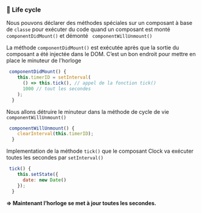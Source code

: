 <!-- TODO: useEffect() example -->

### 🔵 Life cycle

Nous pouvons déclarer des méthodes spéciales sur un composant à base de `classe` pour exécuter du code quand un composant est monté `componentDidMount()` et démonté ` componentWillUnmount()`

La méthode `componentDidMount()` est exécutée après que la sortie du composant a été injectée dans le DOM. C’est un bon endroit pour mettre en place le minuteur de l'horloge

```jsx
 componentDidMount() {
    this.timerID = setInterval(
      () => this.tick(), // appel de la fonction tick()
      1000 // tout les secondes
    );
  }
```

Nous allons détruire le minuteur dans la méthode de cycle de vie `componentWillUnmount()`

```jsx
 componentWillUnmount() {
    clearInterval(this.timerID);
  }
```

Implementation de la méthode `tick()` que le composant Clock va exécuter toutes les secondes par `setInterval()`

```jsx
 tick() {
    this.setState({
      date: new Date()
    });
  }
```

**=> Maintenant l’horloge se met à jour toutes les secondes.**
